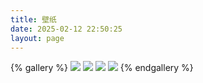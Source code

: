 ```yaml
---
title: 壁纸
date: 2025-02-12 22:50:25
layout: page
---
```

{% gallery %}
![](https://ghfast.top/https://raw.githubusercontent.com/Brian510000/pic_bed/main/web-site/1724325157937.png)
![](https://ghfast.top/https://raw.githubusercontent.com/Brian510000/pic_bed/main/web-site/1725602763619.jpg)
![](https://ghfast.top/https://raw.githubusercontent.com/Brian510000/pic_bed/main/web-site/6.jpg)
![](https://ghfast.top/https://raw.githubusercontent.com/Brian510000/pic_bed/main/web-site/1723714929438.jpg)
{% endgallery %}
